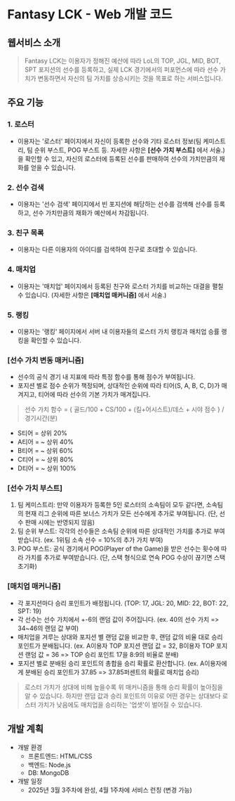 # Fantasy LCK - Web 개발 코드

## 웹서비스 소개
> Fantasy LCK는 이용자가 정해진 예산에 따라 LoL의 TOP, JGL, MID, BOT, SPT 포지션의 선수를 등록하고, 실제 LCK 경기에서의 퍼포먼스에 따라 선수 가치가 변동하면서 자신의 팀 가치를 상승시키는 것을 목표로 하는 서비스입니다.

## 주요 기능

### 1. 로스터
- 이용자는 '로스터' 페이지에서 자신이 등록한 선수와 기타 로스터 정보(팀 케미스트리, 팀 순위 부스트, POG 부스트 등. 자세한 사항은 __[선수 가치 부스트]__ 에서 서술.)을 확인할 수 있고, 자신의 로스터에 등록된 선수를 판매하여 선수의 가치만큼의 재화를 얻을 수 있습니다.

### 2. 선수 검색
- 이용자는 '선수 검색' 페이지에서 빈 포지션에 해당하는 선수를 검색해 선수를 등록하고, 선수 가치만큼의 재화가 예산에서 차감됩니다.

### 3. 친구 목록
- 이용자는 다른 이용자의 아이디를 검색하여 친구로 초대할 수 있습니다.

### 4. 매치업
- 이용자는 '매치업' 페이지에서 등록된 친구와 로스터 가치를 비교하는 대결을 펼칠 수 있습니다. (자세한 사항은 __[매치업 매커니즘]__ 에서 서술.)

### 5. 랭킹
- 이용자는 '랭킹' 페이지에서 서버 내 이용자들의 로스터 가치 랭킹과 매치업 승률 랭킹을 확인할 수 있습니다.


### [선수 가치 변동 매커니즘]
- 선수의 공식 경기 내 지표에 따라 특정 함수를 통해 점수가 부여됩니다.
- 포지션 별로 점수 순위가 책정되며, 상대적인 순위에 따라 티어(S, A, B, C, D)가 매겨지고, 티어에 따라 선수의 기본 가치가 매겨집니다.

> 선수 가치 함수 = { 골드/100 + CS/100 + (킬+어시스트)/데스 + 시야 점수 } / 경기시간(분)

- S티어 = 상위 20%
- A티어 = ~ 상위 40%
- B티어 = ~ 상위 60%
- C티어 = ~ 상위 80%
- D티어 = ~ 상위 100%

### [선수 가치 부스트]
1. 팀 케미스트리: 만약 이용자가 등록한 5인 로스터의 소속팀이 모두 같다면, 소속팀의 현재 리그 순위에 따른 보너스 가치가 모든 선수에게 추가로 부여됩니다. (단, 선수 판매 시에는 반영되지 않음)
2. 팀 순위 부스트: 각각의 선수들은 소속팀 순위에 따른 상대적인 가치를 추가로 부여받습니다. (ex. 1위팀 소속 선수 = 10%의 추가 가치 부여)
3. POG 부스트: 공식 경기에서 POG(Player of the Game)을 받은 선수는 횟수에 따라 가치를 추가로 부여받습니다. (단, 스택 형식으로 연속 POG 수상이 끊기면 스택 초기화)

### [매치업 매커니즘]
- 각 포지션마다 승리 포인트가 배정됩니다. (TOP: 17, JGL: 20, MID: 22, BOT: 22, SPT: 19)
- 각 선수는 선수 가치에서 +-6의 랜덤 값이 주어집니다. (ex. 40의 선수 가치 => 34~46의 랜덤 값 부여)
- 매치업을 겨루는 상대와 포지션 별 랜덤 값을 비교한 후, 랜덤 값의 비율 대로 승리 포인트가 분배됩니다. (ex. A이용자 TOP 포지션 랜덤 값 = 32, B이용자 TOP 포지션 랜덤 값 = 36 => TOP 승리 포인트 17을 8:9의 비율로 분배)
- 포지션 별로 분배된 승리 포인트의 총합을 승리 확률로 환산합니다. (ex. A이용자에게 분배된 승리 포인트가 37.85 => 37.85퍼센트의 확률로 매치업 승리)

> 로스터 가치가 상대에 비해 높을수록 위 매커니즘을 통해 승리 확률이 높아짐을 알 수 있습니다. 하지만 랜덤 값과 승리 포인트의 이유로 어떤 경우는 상대보다 로스터 가치가 낮음에도 매치업을 승리하는 '업셋'이 벌어질 수 있습니다.

## 개발 계획
- 개발 환경
  - 프론트엔드: HTML/CSS
  - 백엔드: Node.js
  - DB: MongoDB
- 개발 일정
  - 2025년 3월 3주차에 완성, 4월 1주차에 서비스 런칭 (변경 가능)